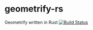 # geometrify-rs
Geometrify written in Rust
[![Build Status](https://travis-ci.org/theunknownxy/geometrify-rs.svg?branch=master)](https://travis-ci.org/theunknownxy/geometrify-rs)
